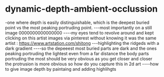 # dynamic-depth-ambient-occlussion
-one where depth is easily distinguishable, which is the deepest buried point vs the most peaking  portruding point.
---most importantly on a still image 0000000000000000
----my eyes tend to revolve around and kept clicking on this artist images via pinterest without knowing it was the same artist : https://www.artstation.com/shitong
---highlighting the ridgeds with a dark gradient 
----so the depeeest most buried parts are dark and the ones peaking portruding the lightest even from a far distance the body parts portruding the most should be very obvious  as you get closer and closer the protrusion is more obvious so how do you capture this in 2d art ----how to give image depth by paintaing and adding highlihgts 
